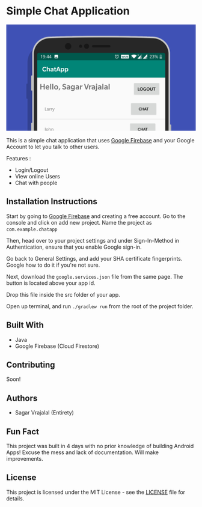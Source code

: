 # Simple Chat Application

![pic](cover.png)

This is a simple chat application that uses [Google Firebase](https://firebase.google.com) and your Google Account to let you talk to other users.

Features :
- Login/Logout
- View online Users
- Chat with people

## Installation Instructions

Start by going to [Google Firebase](https://firebase.google.com) and creating a free account. Go to the console and click on add new project. Name the project as `com.example.chatapp`

Then, head over to your project settings and under Sign-In-Method in Authentication, ensure that you enable Google sign-in.

Go back to General Settings, and add your SHA certificate fingerprints. Google how to do it if you're not sure.

Next, download the `google.services.json` file from the same page. The button is located above your app id.

Drop this file inside the src folder of your app.

Open up terminal, and run `./gradlew run` from the root of the project folder.

## Built With

- Java
- Google Firebase (Cloud Firestore)

## Contributing

Soon!

## Authors

- Sagar Vrajalal (Entirety)

## Fun Fact

This project was built in 4 days with no prior knowledge of building Android Apps! Excuse the mess and lack of documentation. Will make improvements.

## License

This project is licensed under the MIT License - see the [LICENSE](LICENSE) file for details.
